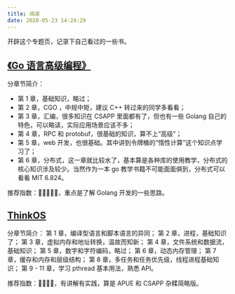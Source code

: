 ```yaml
---
title: 阅读
date: 2020-05-23 14:24:29
---
```


开辟这个专题页，记录下自己看过的一些书。

## [《Go 语言高级编程》](https://github.com/chai2010/advanced-go-programming-book)

分章节简介：
* 第 1 章，基础知识，略过；
* 第 2 章，CGO ，中规中矩，建议 C++ 转过来的同学多看看；
* 第 3 章，汇编，很多知识在 CSAPP 里面都有了，但也有一些 Golang 自己的特色，可以略读，实际应用场景应该不多；
* 第 4 章，RPC 和 protobuf，很基础的知识，算不上“高级”；
* 第 5 章，web 开发，也很基础。其中讲到令牌桶的“惰性计算”这个知识点学习了；
* 第 6 章，分布式，这一章就比较水了，基本算是各种库的使用教学，分布式的核心知识涉及较少。当然作为一本 go 教学书籍不可能面面俱到，分布式可以看看 MIT 6.824。

推荐指数：🌟🌟🌟🌟🌟，重点是了解 Golang 开发的一些思路。

## [ThinkOS](http://greenteapress.com/thinkos/)

分章节简介：
第 1 章，编译型语言和脚本语言的异同；
第 2 章，进程，基础知识了；
第 3 章，虚拟内存和地址转换，温故而知新；
第 4 章，文件系统和数据流，基础知识；
第 5 章，数字和字符编码，略过；
第 6 章，动态内存管理；
第 7 章，缓存和内存和层级结构；
第 8 章，多任务和任务优先级，线程进程基础知识；
第 9 - 11 章，学习 pthread 基本用法，熟悉 API。

推荐指数：🌟🌟🌟🌟，有讲解有实践，算是 APUE 和 CSAPP 杂糅简略版。
